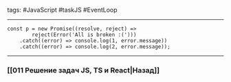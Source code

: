 tags: #JavaScript #taskJS #EventLoop 
____

```JS
const p = new Promise((resolve, reject) =>
        reject(Error('All is broken :(')))
    .catch((error) => console.log(1, error.message))
    .catch((error) => console.log(2, error.message));
```

___
### [[011 Решение задач JS, TS и React|Назад]]

